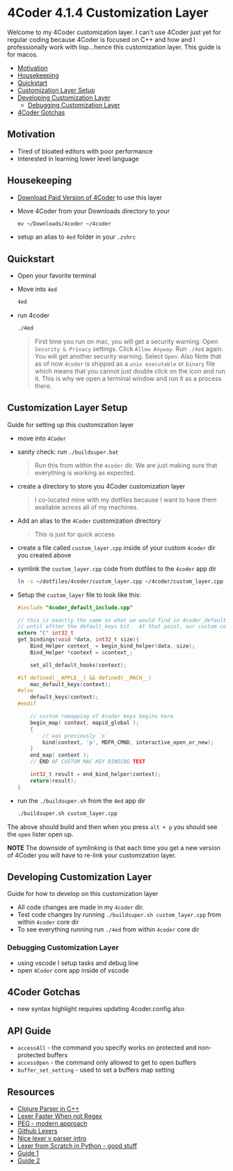 # 4Coder 4.1.4 Customization Layer

Welcome to my 4Coder customization layer.  I can't use 4Coder just yet for regular coding because 4Coder is focused on C++ and how and I professionally work with lisp...hence this customization layer.  This guide is for macos.

- [Motivation]
- [Housekeeping]
- [Quickstart]
- [Customization Layer Setup]
- [Developing Customization Layer]
  - [Debugging Customization Layer]
- [4Coder Gotchas]

## Motivation

- Tired of bloated editors with poor performance
- Interested in learning lower level language

## Housekeeping

- [Download Paid Version of 4Coder] to use this layer

- Move 4Coder from your Downloads directory to your

  ```bash
  mv ~/Downloads/4coder ~/4coder
  ```

- setup an alias to `4ed` folder in your `.zshrc`

## Quickstart

- Open your favorite terminal

- Move into `4ed`

  ```bash
  4ed
  ```

- run 4coder

  ```bash
  ./4ed
  ```

  > First time you run on mac, you will get a security warning.  Open `Security & Privacy` settings.  Click `Allow Anyway`.  Run `./4ed` again.  You will get another security warning.  Select `Open`.  Also Note that as of now `4coder` is shipped as a `unix executable` or `binary` file which means that you cannot just double click on the icon and run it.  This is why we open a terminal window and run it as a process there.


## Customization Layer Setup

Guide for setting up this customization layer

- move into `4Coder`

- sanity check: run `./buildsuper.bat`

  > Run this from within the `4coder` dir. We are just making sure that everything is working as expected.

- create a directory to store you 4Coder customization layer

  > I co-located mine with my dotfiles because I want to have them available across all of my machines.

- Add an alias to the `4Coder` customization directory

  > This is just for quick access

- create a file called `custom_layer.cpp` inside of your custom `4coder` dir you created above

- symlink the `custom_layer.cpp` code from dotfiles to the `4coder` app dir

  ```bash
  ln -s ~/dotfiles/4coder/custom_layer.cpp ~/4coder/custom_layer.cpp
  ```

- Setup the `custom_layer` file to look like this:

  ```c
  #include "4coder_default_include.cpp"

  // this is exactly the same as what we would find in 4coder_default_bindings.cpp
  // until aftter the default_keys bit.  At that point, our custom code takes over
  extern "C" int32_t
  get_bindings(void *data, int32_t size){
      Bind_Helper context_ = begin_bind_helper(data, size);
      Bind_Helper *context = &context_;

      set_all_default_hooks(context);

  #if defined(__APPLE__) && defined(__MACH__)
      mac_default_keys(context);
  #else
      default_keys(context);
  #endif

      // custom remapping of 4coder keys begins here
      begin_map( context, mapid_global );
      {
          // was previously `o`
          bind(context, 'p', MDFR_CMND, interactive_open_or_new);
      }
      end_map( context );
      // END OF CUSTOM MAC KEY BINDING TEST

      int32_t result = end_bind_helper(context);
      return(result);
  }
  ```

- run the `./buildsuper.sh` from the `4ed` app dir

  ```bash
  ./buildsuper.sh custom_layer.cpp
  ```

The above should build and then when you press `alt + p` you should see the `open` lister open up.

**NOTE** The downside of symlinking is that each time you get a new version of 4Coder you will have to re-link your customization layer.


## Developing Customization Layer

Guide for how to develop on this customization layer

- All code changes are made in my `4coder` dir.
- Test code changes by running `./buildsuper.sh custom_layer.cpp` from within `4coder` core dir
- To see everything running run `./4ed` from within `4coder` core dir


### Debugging Customization Layer

- using vscode I setup tasks and debug line
- open `4Coder` core app inside of vscode

## 4Coder Gotchas

- new syntax highlight requires updating 4coder.config also

## API Guide

- `accessAll` - the command you specify works on protected and non-protected buffers
- `accessOpen` - the command only allowed to get to open buffers
- `buffer_set_setting` - used to set a buffers map setting

## Resources

- [Clojure Parser in C++]
- [Lexer Faster When not Regex]
- [PEG - modern approach]
- [Github Lexers]
- [Nice lexer v parser intro]
- [Lexer from Scratch in Python - good stuff]
- [Guide 1]
- [Guide 2]



[Motivation]: #motivation
[Housekeeping]: #Housekeeping
[Quickstart]: Quickstart
[Customization Layer Setup]: #Customization-Layer-Setup
[Developing Customization Layer]: #Developing-Customization-Layer
[Debugging Customization Layer]: #Debugging-Customization-Layer
[4Coder Gotchas]: #4Coder-Gotchas
[Download Paid Version of 4Coder]: https://4coder.itch.io/

[Clojure Parser in C++]: https://github.com/WillDetlor/TinyClojure/blob/master/src/TinyClojure.cpp
[Lexer Faster When not Regex]: https://eli.thegreenplace.net/2013/07/16/hand-written-lexer-in-javascript-compared-to-the-regex-based-ones
[PEG - modern approach]: https://en.wikipedia.org/wiki/Parsing_expression_grammar
[Github Lexers]: https://github.com/topics/lexer
[Nice lexer v parser intro]: https://qscintilla.com/lexer-basics/
[Lexer from Scratch in Python - good stuff]: https://www.youtube.com/watch?v=LDDRn2f9fUk
[Guide 1]: https://blog.klipse.tech/javascript/2017/02/08/tiny-compiler-tokenizer.html
[Guide 2]: https://blog.klipse.tech/javascript/2017/02/08/tiny-compiler-parser.html
